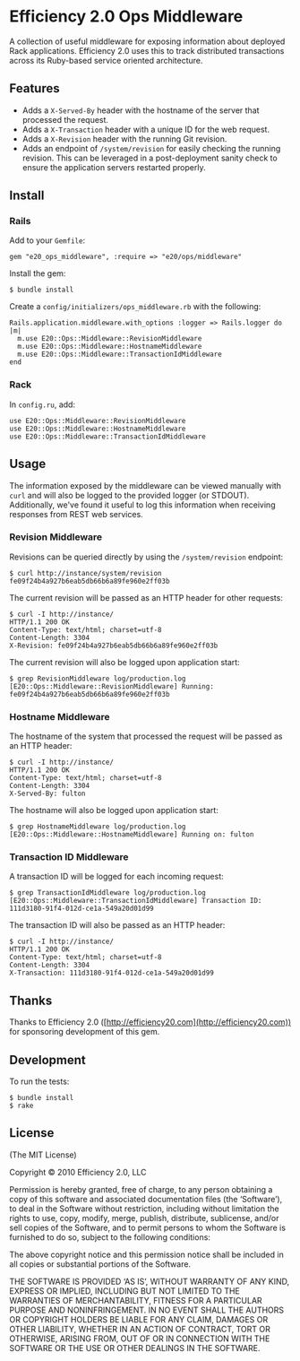 Efficiency 2.0 Ops Middleware
=============================

A collection of useful middleware for exposing information about deployed Rack
applications. Efficiency 2.0 uses this to track distributed transactions
across its Ruby-based service oriented architecture.

Features
--------

* Adds a `X-Served-By` header with the hostname of the server that processed
  the request.
* Adds a `X-Transaction` header with a unique ID for the web request.
* Adds a `X-Revision` header with the running Git revision.
* Adds an endpoint of `/system/revision` for easily checking the running
  revision. This can be leveraged in a post-deployment sanity check to ensure
  the application servers restarted properly.

Install
-------

### Rails ###

Add to your `Gemfile`:

    gem "e20_ops_middleware", :require => "e20/ops/middleware"

Install the gem:

    $ bundle install

Create a `config/initializers/ops_middleware.rb` with the following:

    Rails.application.middleware.with_options :logger => Rails.logger do |m|
      m.use E20::Ops::Middleware::RevisionMiddleware
      m.use E20::Ops::Middleware::HostnameMiddleware
      m.use E20::Ops::Middleware::TransactionIdMiddleware
    end

### Rack ###

In `config.ru`, add:

    use E20::Ops::Middleware::RevisionMiddleware
    use E20::Ops::Middleware::HostnameMiddleware
    use E20::Ops::Middleware::TransactionIdMiddleware

Usage
-----

The information exposed by the middleware can be viewed manually with `curl`
and will also be logged to the provided logger (or STDOUT). Additionally,
we've found it useful to log this information when receiving responses from
REST web services.

### Revision Middleware ###

Revisions can be queried directly by using the `/system/revision` endpoint:

    $ curl http://instance/system/revision
    fe09f24b4a927b6eab5db66b6a89fe960e2ff03b

The current revision will be passed as an HTTP header for other requests:

    $ curl -I http://instance/
    HTTP/1.1 200 OK
    Content-Type: text/html; charset=utf-8
    Content-Length: 3304
    X-Revision: fe09f24b4a927b6eab5db66b6a89fe960e2ff03b

The current revision will also be logged upon application start:

    $ grep RevisionMiddleware log/production.log
    [E20::Ops::Middleware::RevisionMiddleware] Running: fe09f24b4a927b6eab5db66b6a89fe960e2ff03b

### Hostname Middleware ###

The hostname of the system that processed the request will be passed as an
HTTP header:

    $ curl -I http://instance/
    HTTP/1.1 200 OK
    Content-Type: text/html; charset=utf-8
    Content-Length: 3304
    X-Served-By: fulton

The hostname will also be logged upon application start:

    $ grep HostnameMiddleware log/production.log
    [E20::Ops::Middleware::HostnameMiddleware] Running on: fulton

### Transaction ID Middleware ###

A transaction ID will be logged for each incoming request:

    $ grep TransactionIdMiddleware log/production.log
    [E20::Ops::Middleware::TransactionIdMiddleware] Transaction ID: 111d3180-91f4-012d-ce1a-549a20d01d99

The transaction ID will also be passed as an HTTP header:

    $ curl -I http://instance/
    HTTP/1.1 200 OK
    Content-Type: text/html; charset=utf-8
    Content-Length: 3304
    X-Transaction: 111d3180-91f4-012d-ce1a-549a20d01d99

Thanks
------

Thanks to Efficiency 2.0 ([http://efficiency20.com](http://efficiency20.com))
for sponsoring development of this gem.

Development
-----------

To run the tests:

    $ bundle install
    $ rake

License
-------

(The MIT License)

Copyright © 2010 Efficiency 2.0, LLC

Permission is hereby granted, free of charge, to any person obtaining a copy
of this software and associated documentation files (the ‘Software’), to deal
in the Software without restriction, including without limitation the rights
to use, copy, modify, merge, publish, distribute, sublicense, and/or sell
copies of the Software, and to permit persons to whom the Software is
furnished to do so, subject to the following conditions:

The above copyright notice and this permission notice shall be included in all
copies or substantial portions of the Software.

THE SOFTWARE IS PROVIDED ‘AS IS’, WITHOUT WARRANTY OF ANY KIND, EXPRESS OR
IMPLIED, INCLUDING BUT NOT LIMITED TO THE WARRANTIES OF MERCHANTABILITY,
FITNESS FOR A PARTICULAR PURPOSE AND NONINFRINGEMENT. IN NO EVENT SHALL THE
AUTHORS OR COPYRIGHT HOLDERS BE LIABLE FOR ANY CLAIM, DAMAGES OR OTHER
LIABILITY, WHETHER IN AN ACTION OF CONTRACT, TORT OR OTHERWISE, ARISING FROM,
OUT OF OR IN CONNECTION WITH THE SOFTWARE OR THE USE OR OTHER DEALINGS IN THE
SOFTWARE.
